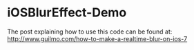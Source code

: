 iOSBlurEffect-Demo
===================

The post explaining how to use this code can be found at: http://www.guilmo.com/how-to-make-a-realtime-blur-on-ios-7